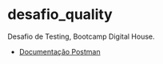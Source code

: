 # desafio_quality
Desafio de Testing, Bootcamp Digital House.

* [Documentação Postman](https://documenter.getpostman.com/view/15986714/TzeUmU7W)
